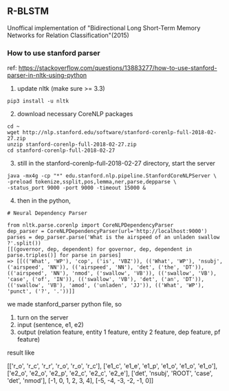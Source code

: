 ## R-BLSTM
Unoffical implementation of "Bidirectional Long Short-Term Memory Networks for Relation Classification"(2015)

### How to use stanford parser 
ref: https://stackoverflow.com/questions/13883277/how-to-use-stanford-parser-in-nltk-using-python
1. update nltk (make sure >= 3.3)

```pip3 install -u nltk```

2. download necessary CoreNLP packages 

```
cd ~ 
wget http://nlp.stanford.edu/software/stanford-corenlp-full-2018-02-27.zip
unzip stanford-corenlp-full-2018-02-27.zip
cd stanford-corenlp-full-2018-02-27 
```

3. still in the stanford-corenlp-full-2018-02-27 directory, start the server 

```
java -mx4g -cp "*" edu.stanford.nlp.pipeline.StanfordCoreNLPServer \
-preload tokenize,ssplit,pos,lemma,ner,parse,depparse \
-status_port 9000 -port 9000 -timeout 15000 & 
```

4. then in the python, 

```
# Neural Dependency Parser 

from nltk.parse.corenlp import CoreNLPDependencyParser
dep_parser = CoreNLPDependencyParser(url='http://localhost:9000')
parses = dep_parser.parse('What is the airspeed of an unladen swallow ?'.split())
[[(governor, dep, dependent) for governor, dep, dependent in parse.triples()] for parse in parses]
=> [[(('What', 'WP'), 'cop', ('is', 'VBZ')), (('What', 'WP'), 'nsubj', ('airspeed', 'NN')), (('airspeed', 'NN'), 'det', ('the', 'DT')), (('airspeed', 'NN'), 'nmod', ('swallow', 'VB')), (('swallow', 'VB'), 'case', ('of', 'IN')), (('swallow', 'VB'), 'det', ('an', 'DT')), (('swallow', 'VB'), 'amod', ('unladen', 'JJ')), (('What', 'WP'), 'punct', ('?', '.'))]]
```

we made stanford_parser python file, so 
1. turn on the server 
2. input (sentence, e1, e2)
3. output (relation feature, entity 1 feature, entity 2 feature, dep feature, pf feature)

result like
   
[['r_o', 'r_c', 'r_r', 'r_o', 'r_o', 'r_c'], ['e1_c', 'e1_e', 'e1_p', 'e1_o', 'e1_o', 'e1_o'], ['e2_o', 'e2_o', 'e2_p', 'e2_c', 'e2_c', 'e2_e'], ['det', 'nsubj', 'ROOT', 'case', 'det', 'nmod'], [-1, 0, 1, 2, 3, 4], [-5, -4, -3, -2, -1, 0]]


